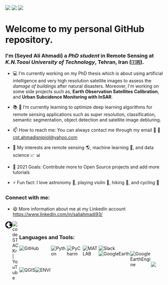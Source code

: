 <img src="https://user-images.githubusercontent.com/53389122/124669529-c763d980-dec7-11eb-824f-e6f0e1622b62.png" height="250" /> <img src="https://user-images.githubusercontent.com/53389122/124669613-ef533d00-dec7-11eb-8bc0-ba3b09057bb2.png" height="250" /> <img src="https://user-images.githubusercontent.com/53389122/124669571-dcd90380-dec7-11eb-9d16-7377d7c68923.png" height="250" />

# Welcome to my personal GitHub repository.

### I'm (Seyed Ali Ahmadi) a ***PhD student*** in Remote Sensing at ***K.N.Toosi University of Technology***, Tehran, Iran (:iran:).

- :computer: I’m currently working on my PhD thesis which is about using artificial intelligence and very high resolution satellite images to assess the *damage of buildings* after natural disasters. Moreover, I'm working on some side projects such as, **Earth Observation Satellites Calibration**, and **Urban Subcidence Monitoring with InSAR**.

- :books: 🌱 I’m currently learning to optimize deep learning algorithms for remote sensing applications such as super resolution, classification, semantic segmentation, object detection and satellite image debluring.

- 📫 How to reach me: You can always contact me through my email :email: :postbox: cpt.ahmadisnipiol@yahoo.com

- :blue_heart: My interests are remote sensing :earth_americas:, machine learning :game_die:, and data science :chart_with_upwards_trend: :bar_chart:

- 🥅 2021 Goals: Contribute more to Open Source projects and add more tutorials

- ⚡ Fun fact: I love astronomy :telescope:, playing violin :violin:, hiking :sunrise_over_mountains:, and cycling :bicyclist:

### Connect with me:

- 😄 More information about me at my LinkedIn account https://www.linkedin.com/in/saliahmadi93/

[<img align="left" alt="earthobserv.com" width="22px" src="https://raw.githubusercontent.com/iconic/open-iconic/master/svg/globe.svg" />][website]
[<img align="left" alt="codeSTACKr | YouTube" width="22px" src="https://cdn.jsdelivr.net/npm/simple-icons@v3/icons/youtube.svg" />][youtube]

<br />

### Languages and Tools:

<img align="left" alt="GitHub" width="100px" src="https://user-images.githubusercontent.com/53389122/125599236-c96f4e7b-d2a8-4309-a003-d9ab1e99b796.png" />
<img align="left" alt="Python" width="50px" src="https://user-images.githubusercontent.com/53389122/125599507-1d6fd9ab-7adc-4e8c-ae04-e6998e70b304.png" />
<img align="left" alt="PyCharm" width="50px" src="https://user-images.githubusercontent.com/53389122/125599718-a236e4cb-2631-400c-8c4f-f95958c3b1d7.png" />
<img align="left" alt="MATLAB" width="50px" src="https://user-images.githubusercontent.com/53389122/125599812-ddb13cb9-a3c3-445f-920e-b91ab2562f74.png" />
<img align="left" alt="Slack" width="150px" src="https://user-images.githubusercontent.com/53389122/125599975-a3720d6a-c29f-4b7f-950e-8e0535b7c878.png" />
<img align="left" alt="GoogleEarth" width="100px" src="https://user-images.githubusercontent.com/53389122/125600159-7621d1a7-cb41-4b73-8fa5-7916a6d3acef.png" />
<img align="left" alt="GoogleEarthEngine" width="65px" src="https://user-images.githubusercontent.com/53389122/125600552-bf354638-51b2-44d6-86c6-34dae4b9e158.png" />
<img align="left" alt="QGIS" width="50px" src="https://user-images.githubusercontent.com/53389122/125600303-43253d93-36b5-4af4-9539-22e1759b95d8.png" />
<img align="left" alt="ENVI" width="150px" src="https://user-images.githubusercontent.com/53389122/125601396-4b3bd923-e384-4fa3-b322-0be8560efd6d.png" />

<br />
<br />
<br />

<img src="https://user-images.githubusercontent.com/53389122/124669148-29700f00-dec7-11eb-9098-9862627e1f99.png" width="1000"/>

<br />

[website]: https://earthobserv.com
[youtube]: https://www.youtube.com/channel/UCSe_rbMLxGlSX3high1zIVA
[linkedin]: https://www.linkedin.com/in/saliahmadi93/




<!--
**Seyed-Ali-Ahmadi/Seyed-Ali-Ahmadi** is a ✨ _special_ ✨ repository because its `README.md` (this file) appears on your GitHub profile.

Here are some ideas to get you started:

- 🔭 I’m currently working on ...
- 🌱 I’m currently learning ...
- 👯 I’m looking to collaborate on ...
- 🤔 I’m looking for help with ...
- 💬 Ask me about ...
- 📫 How to reach me: ...
- 😄 Pronouns: ...
- ⚡ Fun fact: ...
-->
